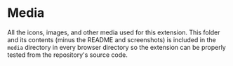 # Media

All the icons, images, and other media used for this extension. This folder and its contents (minus the README and screenshots) is included in the <code>media</code> directory in every browser directory so the extension can be properly tested from the repository's source code. 
